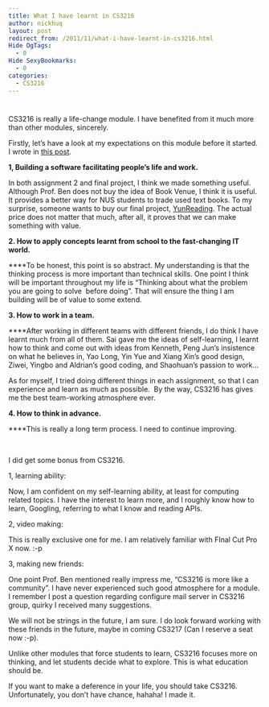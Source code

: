 ```yaml
---
title: What I have learnt in CS3216
author: nickhuq
layout: post
redirect_from: /2011/11/what-i-have-learnt-in-cs3216.html
Hide OgTags:
  - 0
Hide SexyBookmarks:
  - 0
categories:
  - CS3216
---
```

# 

CS3216 is really a life-change module. I have benefited from it much more than other modules, sincerely.

Firstly, let’s have a look at my expectations on this module before it started. I wrote in [this post][1].

 [1]: http://www.huqiangty.com/2011/08/what-i-want-to-learn-from-cs3216/

**1, Building a software facilitating people’s life and work.**

In both assignment 2 and final project, I think we made something useful. Although Prof. Ben does not buy the idea of Book Venue, I think it is useful. It provides a better way for NUS students to trade used text books. To my surprise, someone wants to buy our final project, [YunReading][2]. The actual price does not matter that much, after all, it proves that we can make something with value.

 [2]: http://www.yunreading.com

**2. How to apply concepts learnt from school to the fast-changing IT world.**

****To be honest, this point is so abstract. My understanding is that the thinking process is more important than technical skills. One point I think will be important throughout my life is “Thinking about what the problem you are going to solve  before doing”. That will ensure the thing I am building will be of value to some extend.

**3. How to work in a team.**

****After working in different teams with different friends, I do think I have learnt much from all of them. Sai gave me the ideas of self-learning, I learnt how to think and come out with ideas from Kenneth, Peng Jun’s insistence on what he believes in, Yao Long, Yin Yue and Xiang Xin’s good design, Ziwei, Yingbo and Aldrian’s good coding, and Shaohuan’s passion to work…

As for myself, I tried doing different things in each assignment, so that I can experience and learn as much as possible.  By the way, CS3216 has gives me the best team-working atmosphere ever.

**4. How to think in advance.**

****This is really a long term process. I need to continue improving.

 

I did get some bonus from CS3216.

1, learning ability:

Now, I am confident on my self-learning ability, at least for computing related topics. I have the interest to learn more, and I roughly know how to learn, Googling, referring to what I know and reading APIs.

2, video making:

This is really exclusive one for me. I am relatively familiar with FInal Cut Pro X now. :-p

3, making new friends:

One point Prof. Ben mentioned really impress me, “CS3216 is more like a community”. I have never experienced such good atmosphere for a module. I remember I post a question regarding configure mail server in CS3216 group, quirky I received many suggestions.

We will not be strings in the future, I am sure. I do look forward working with these friends in the future, maybe in coming CS3217 (Can I reserve a seat now :-p).

Unlike other modules that force students to learn, CS3216 focuses more on thinking, and let students decide what to explore. This is what education should be.

If you want to make a deference in your life, you should take CS3216. Unfortunately, you don’t have chance, hahaha! I made it.